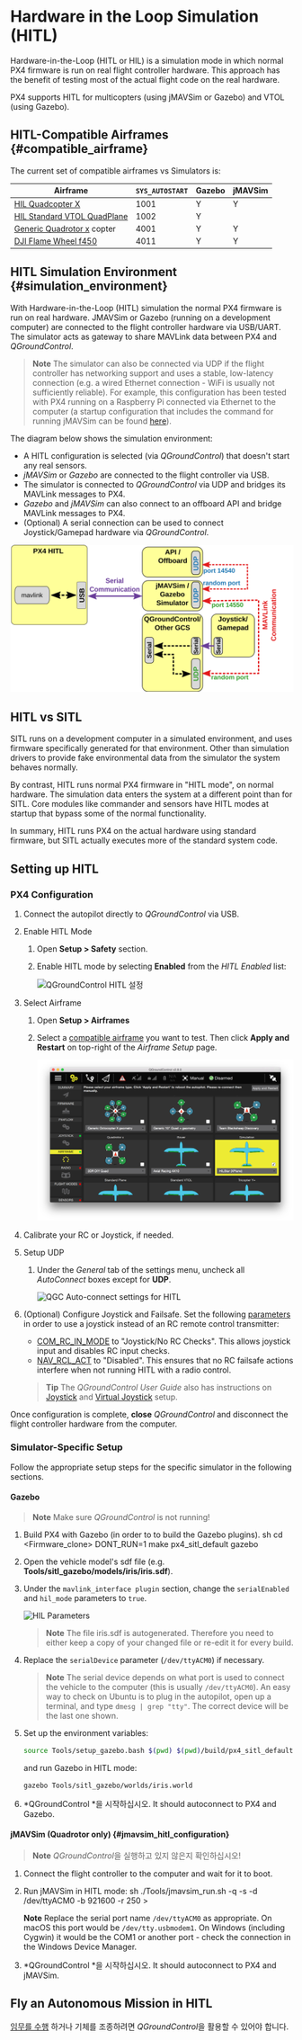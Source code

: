 # Hardware in the Loop Simulation \(HITL\)

Hardware-in-the-Loop (HITL or HIL) is a simulation mode in which normal PX4 firmware is run on real flight controller hardware. This approach has the benefit of testing most of the actual flight code on the real hardware.

PX4 supports HITL for multicopters (using jMAVSim or Gazebo) and VTOL (using Gazebo).

## HITL-Compatible Airframes {#compatible_airframe}

The current set of compatible airframes vs Simulators is:

| Airframe                                                                                               | `SYS_AUTOSTART` | Gazebo | jMAVSim |
| ------------------------------------------------------------------------------------------------------ | --------------- | ------ | ------- |
| <a href="../airframes/airframe_reference.md#copter_simulation_(copter)_hil_quadcopter_x">HIL Quadcopter X</a>                                                                              | 1001            | Y      | Y       |
| <a href="../airframes/airframe_reference.md#vtol_standard_vtol_hil_standard_vtol_quadplane">HIL Standard VTOL QuadPlane</a>                                                                              | 1002            | Y      |         |
| [Generic Quadrotor x](../airframes/airframe_reference.md#copter_quadrotor_x_generic_quadcopter) copter | 4001            | Y      | Y       |
| [DJI Flame Wheel f450](../airframes/airframe_reference.md#copter_quadrotor_x_dji_flame_wheel_f450)     | 4011            | Y      | Y       |

## HITL Simulation Environment {#simulation_environment}

With Hardware-in-the-Loop (HITL) simulation the normal PX4 firmware is run on real hardware. JMAVSim or Gazebo (running on a development computer) are connected to the flight controller hardware via USB/UART. The simulator acts as gateway to share MAVLink data between PX4 and *QGroundControl*.

> **Note** The simulator can also be connected via UDP if the flight controller has networking support and uses a stable, low-latency connection (e.g. a wired Ethernet connection - WiFi is usually not sufficiently reliable). For example, this configuration has been tested with PX4 running on a Raspberry Pi connected via Ethernet to the computer (a startup configuration that includes the command for running jMAVSim can be found [here](https://github.com/PX4/PX4-Autopilot/blob/master/posix-configs/rpi/px4_hil.config)).

The diagram below shows the simulation environment:

* A HITL configuration is selected (via *QGroundControl*) that doesn't start any real sensors.
* *jMAVSim* or *Gazebo* are connected to the flight controller via USB.
* The simulator is connected to *QGroundControl* via UDP and bridges its MAVLink messages to PX4.
* *Gazebo* and *jMAVSim* can also connect to an offboard API and bridge MAVLink messages to PX4.
* (Optional) A serial connection can be used to connect Joystick/Gamepad hardware via *QGroundControl*.

![HITL Setup - jMAVSim and Gazebo](../../assets/simulation/px4_hitl_overview_jmavsim_gazebo.png)

## HITL vs SITL

SITL runs on a development computer in a simulated environment, and uses firmware specifically generated for that environment. Other than simulation drivers to provide fake environmental data from the simulator the system behaves normally.

By contrast, HITL runs normal PX4 firmware in "HITL mode", on normal hardware. The simulation data enters the system at a different point than for SITL. Core modules like commander and sensors have HITL modes at startup that bypass some of the normal functionality.

In summary, HITL runs PX4 on the actual hardware using standard firmware, but SITL actually executes more of the standard system code.

## Setting up HITL

### PX4 Configuration

1. Connect the autopilot directly to *QGroundControl* via USB.
2. Enable HITL Mode
    
    1. Open **Setup > Safety** section.
    2. Enable HITL mode by selecting **Enabled** from the *HITL Enabled* list:
        
        ![QGroundControl HITL 설정](../../assets/gcs/qgc_hitl_config.png)

3. Select Airframe
    
    1. Open **Setup > Airframes**
    2. Select a [compatible airframe](#compatible_airframe) you want to test. Then click **Apply and Restart** on top-right of the *Airframe Setup* page.
        
        ![Select Airframe](../../assets/gcs/qgc_hil_config.png)

4. Calibrate your RC or Joystick, if needed.

5. Setup UDP
    
    1. Under the *General* tab of the settings menu, uncheck all *AutoConnect* boxes except for **UDP**.
        
        ![QGC Auto-connect settings for HITL](../../assets/gcs/qgc_hitl_autoconnect.png)

6. (Optional) Configure Joystick and Failsafe. Set the following [parameters](https://docs.px4.io/master/en/advanced_config/parameters.html) in order to use a joystick instead of an RC remote control transmitter:
    
    * [COM_RC_IN_MODE](../advanced/parameter_reference.md#COM_RC_IN_MODE) to "Joystick/No RC Checks". This allows joystick input and disables RC input checks.
    * [NAV_RCL_ACT](../advanced/parameter_reference.md#NAV_RCL_ACT) to "Disabled". This ensures that no RC failsafe actions interfere when not running HITL with a radio control.
    
    > **Tip** The *QGroundControl User Guide* also has instructions on [Joystick](https://docs.qgroundcontrol.com/en/SetupView/Joystick.html) and [Virtual Joystick](https://docs.qgroundcontrol.com/en/SettingsView/VirtualJoystick.html) setup.

Once configuration is complete, **close** *QGroundControl* and disconnect the flight controller hardware from the computer.

### Simulator-Specific Setup

Follow the appropriate setup steps for the specific simulator in the following sections.

#### Gazebo

> **Note** Make sure *QGroundControl* is not running!

1. Build PX4 with Gazebo (in order to to build the Gazebo plugins). 
        sh
        cd <Firmware_clone>
        DONT_RUN=1 make px4_sitl_default gazebo

2. Open the vehicle model's sdf file (e.g. **Tools/sitl_gazebo/models/iris/iris.sdf**).
3. Under the `mavlink_interface plugin` section, change the `serialEnabled` and `hil_mode` parameters to `true`.
    
    ![HIL Parameters](../../assets/simulation/gazebo_sdf_model_hil_params.png)
    
    > **Note** The file iris.sdf is autogenerated. Therefore you need to either keep a copy of your changed file or re-edit it for every build.

4. Replace the `serialDevice` parameter (`/dev/ttyACM0`) if necessary.
    
    > **Note** The serial device depends on what port is used to connect the vehicle to the computer (this is usually `/dev/ttyACM0`). An easy way to check on Ubuntu is to plug in the autopilot, open up a terminal, and type `dmesg | grep "tty"`. The correct device will be the last one shown.

5. Set up the environment variables:
    
    ```sh
    source Tools/setup_gazebo.bash $(pwd) $(pwd)/build/px4_sitl_default
    ```
    
    and run Gazebo in HITL mode:
    
    ```sh
    gazebo Tools/sitl_gazebo/worlds/iris.world
    ```

6. *QGroundControl *을 시작하십시오. It should autoconnect to PX4 and Gazebo.

#### jMAVSim (Quadrotor only) {#jmavsim_hitl_configuration}

> **Note** *QGroundControl*을 실행하고 있지 않은지 확인하십시오!

1. Connect the flight controller to the computer and wait for it to boot.
2. Run jMAVSim in HITL mode: 
        sh
        ./Tools/jmavsim_run.sh -q -s -d /dev/ttyACM0 -b 921600 -r 250 > 
    
    **Note** Replace the serial port name `/dev/ttyACM0` as appropriate. On macOS this port would be `/dev/tty.usbmodem1`. On Windows (including Cygwin) it would be the COM1 or another port - check the connection in the Windows Device Manager.
3. *QGroundControl *을 시작하십시오. It should autoconnect to PX4 and jMAVSim.

## Fly an Autonomous Mission in HITL

[임무를 수행](../qgc/README.md#planning-missions) 하거나 기체를 조종하려면 *QGroundControl*을 활용할 수 있어야 합니다.